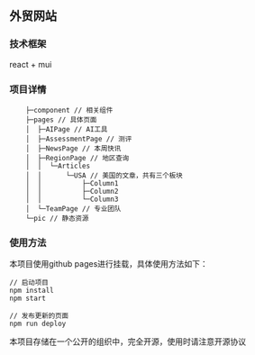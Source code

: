 ## 外贸网站

### 技术框架

react + mui

### 项目详情

```
    ├─component // 相关组件
    ├─pages // 具体页面
    │  ├─AIPage // AI工具 
    │  ├─AssessmentPage // 测评
    │  ├─NewsPage // 本周快讯
    │  ├─RegionPage // 地区查询
    │  │  └─Articles 
    │  │      └─USA // 美国的文章，共有三个板块
    │  │          ├─Column1
    │  │          ├─Column2
    │  │          └─Column3
    │  └─TeamPage // 专业团队
    └─pic // 静态资源
```

### 使用方法

本项目使用github pages进行挂载，具体使用方法如下：

```shell
// 启动项目
npm install 
npm start

// 发布更新的页面
npm run deploy
```

本项目存储在一个公开的组织中，完全开源，使用时请注意开源协议